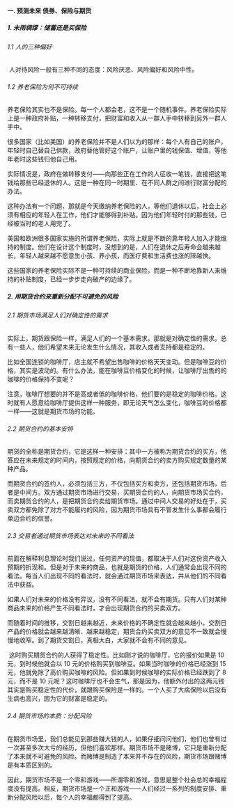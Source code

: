 #### 一. 预测未来 债券、保险与期货

##### 1. 未雨绸缪：储蓄还是买保险

###### 1.1 人的三种偏好

​	人对待风险一般有三种不同的态度：风险厌恶、风险偏好和风险中性。

###### 1.2 养老保险为何不可持续

​	养老保险其实也不是保险。每一个人都会老，这不是一个随机事件。养老保险实际上是一种政府补贴，一种转移支付，把财富和收入从一群人手中转移到另外一群人手中。

​	很多国家（比如美国）的养老保险并不是人们以为的那样：每个人有自己的账户，年轻时自己替自己供款，政府替他管好这个账户，让账户里的钱保值、增值，等他年老时这些钱归他自己用。

​	实际情况是，政府在做转移支付——向那些正在工作的人征收一笔钱，直接把这笔钱给那些已经退休的人。这是一种在同一时期里、在不同人群之间进行财富分配的办法。

​	这种办法有一个问题，那就是今天缴纳养老保险的人，等他们退休以后，社会上必须有相应的年轻人在工作，他们才能够得到补贴。因为他们年轻时付的那些钱，已经被当时的老人用完了。

​	美国和欧洲很多国家实施的所谓养老保险，实际上就是不断的靠年轻人加入才能维持的制度。他们在设计这个制度时，没想到的是，人们在退休之后寿命会越来越长，年轻人越来越不愿意生小孩、养小孩，而医疗费和生活费也涨的䧒越快。

​	这些国家的养老保险实际不是一种可持续的商业保险，而是一种不断地靠新人来维持的补贴制度，已经一步步走向破产的边缘了。

##### 2. 用期货合约来重新分配不可避免的风险

###### 2.1 期货市场满足人们对确定性的需求

​	实际上，期货跟保险一样，满足人们的一个基本需求，那就是对确定性的需求。总有一些人，他们希望未来无论发生什么情况，其收入或者支持都是稳定的。

​	比如全国连锁的咖啡厅，店主就不希望出售咖啡的价格天天变动。但是咖啡豆的价格，其实是波动的。有什么办法，能在咖啡豆价格变化的时候，让咖啡厅出售的的咖啡的价格保持不变呢？

​	注意，咖啡厅想要的并不是高或者低的咖啡价格，他们要的是稳定的咖啡价格。这时就有人愿意给咖啡厅提供这样一种服务，即无论天气怎么变化，咖啡豆的价格都一样——这就是期货市场的功能。

###### 2.2 期货合约的基本安排

​	期货的全称是期货合约，它是这样一种安排：其中一方被称为期货合约的买方，他答应在未来规定的时间内，按照规定的价格，向期货合约的卖方购买规定数量的某种产品。

​	而期货合约的签约人，必须包括三方，不仅包括买方和卖方，还包括期货市场，后者是中间方。双方通过期货市场进行交易，买期货合约的人，向期货市场买合约，而卖期货合约的人，是把期货合约卖给期货市场。通过中间人交易的好处在于，买卖双方都免除了对方不能履约的风险，因为期货市场具有不管发生什么事都会履行单边合约的信誉。

###### 2.3 交易者通过期货市场表达对未来的不同看法

​	 前面在解释利息理论时我们说过，任何资产的现值，都取决于人们对这份资产收入预期的折现和。但是对于未来的商品，也就是期货的价格，人们通常会出现不同的看法。每当人们出现不同的看法时，就会通过期货市场来表达，并从他们的不同看法中获益。

​	如果人们对未来的价格没有异议，没有不同看法，就不会有期货。只有人们对某种商品未来的价格产生不同看法时，才会出现期货合约的买卖双方。

​	而随着时间的推移，交割日越来越近，未来价格的不确定性就会越来越小，交割日产品的价格就会越来越清晰、越来越稳定，期货合约买卖双方的意见不一致就会慢慢地收窄。到了期货交割日，真相大白，大家就不会有不同的意见。

​	这时购买期货合约的人获得了稳定性。比如刚才说的咖啡厅，它的报价如果是 10 元，到时候他就会以 10 元的价格购买到咖啡豆。如果当时咖啡的价格已经涨到 15 元，他就免除了高价购买咖啡的风险。但如果到时候咖啡的实际价格已经跌到了 8 元，而不是 10 元呢？这时咖啡厅也不会生气，那是因为，他额外付出的这两元钱其实是购买稳定性的代价，就跟购买保险是一样的。一个人买了大病保险以后没有生病也高兴，因为它的财富是稳定的。

###### 2.4 期货市场的本质：分配风险

​	在期货市场里，我们总能见到那些赚大钱的人，如果仔细问问他们，他们也曾有过一次甚至多次大亏的经历，但他们喜欢那样。期货市场不是赌博，它只是重新分配了本来就不可避免的风险。而赌博是制造了本来并不存在的风险，期货市场跟赌博是有本质区别的。

​	因此，期货市场不是一个零和游戏——所谓零和游戏，意思是整个社会总的幸福程度没有提高。相反，期货市场是一个正和游戏——人们经过一系列的制度安排、重新分配风险以后，每个人的幸福都得到了提高。